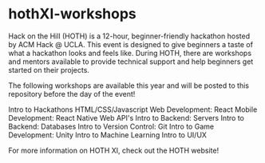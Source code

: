 # hothXI-workshops

Hack on the Hill (HOTH) is a 12-hour, beginner-friendly hackathon hosted by ACM Hack @ UCLA. This event is designed to give beginners a taste of what a hackathon looks and feels like. During HOTH, there are workshops and mentors available to provide technical support and help beginners get started on their projects.

The following workshops are available this year and will be posted to this repository before the day of the event!

Intro to Hackathons
HTML/CSS/Javascript
Web Development: React
Mobile Development: React Native
Web API's
Intro to Backend: Servers
Intro to Backend: Databases
Intro to Version Control: Git
Intro to Game Development: Unity
Intro to Machine Learning
Intro to UI/UX

For more information on HOTH XI, check out the HOTH website!
